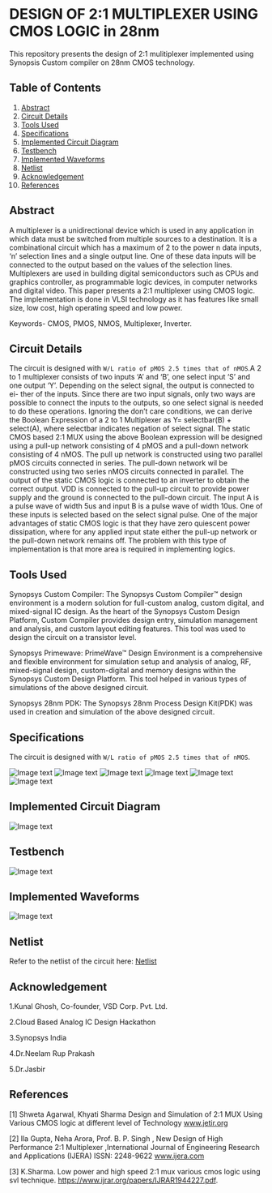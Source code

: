 # DESIGN OF 2:1 MULTIPLEXER USING CMOS LOGIC in 28nm 
This repository presents the design of 2:1 mulitiplexer implemented using Synopsis Custom compiler on 28nm CMOS technology.
## Table of Contents
1. [Abstract](#abstract)
2. [Circuit Details](#circuit-details)
3. [Tools Used](#tools-used)
4. [Specifications](#specifications)
5. [Implemented Circuit Diagram](#implemented-circuit-diagram)
6. [Testbench](#testbench)
7. [Implemented Waveforms](#implemented-waveforms)
8. [Netlist](#netlist)
9. [Acknowledgement](#acknowledgement)
10. [References](#references)

## Abstract
A multiplexer is a unidirectional device which is used in any application in which data must be switched from multiple sources to a destination. It is a combinational circuit which has a maximum of 2 to the power n data inputs, ‘n’ selection lines and a single output line. One of these data inputs will be connected to the output based on the values of the selection lines. Multiplexers are used in building digital semiconductors such as CPUs and graphics controller, as programmable logic devices, in computer networks and digital video. This paper presents a 2:1 multiplexer using CMOS logic. The implementation is done in VLSI technology as it has features like small size, low cost, high operating speed and low power.

Keywords- CMOS, PMOS, NMOS, Multiplexer, Inverter.

## Circuit Details
The circuit is designed with ```W/L ratio of pMOS 2.5 times that of nMOS```.A 2 to 1 multiplexer consists of two inputs ‘A’ and ‘B’, one select input ‘S’ and one output ‘Y’. Depending on the select signal, the output is connected to ei- ther of the inputs. Since there are two input signals, only two ways are possible to connect the inputs to the outputs, so one select signal is needed to do these operations. Ignoring the don’t care conditions, we can derive the Boolean Expression of a 2 to 1 Multiplexer as Y= selectbar(B) + select(A), where selectbar indicates negation of select signal. The static CMOS based 2:1 MUX using the above Boolean expression will be designed using a pull-up network consisting of 4 pMOS and a pull-down network consisting of 4 nMOS. The pull up network is constructed using two parallel pMOS circuits connected in series. The pull-down network wil be constructed using two series nMOS circuits connected in parallel. The output of the static CMOS logic is connected to an inverter to obtain the correct output. VDD is connected to the pull-up circuit to provide power supply and the ground is connected to the pull-down circuit. The input A is a pulse wave of width 5us and input B is a pulse wave of width 10us. One of these inputs is selected based on the select signal pulse. One of the major advantages of static CMOS logic is that they have zero quiescent power dissipation, where for any applied input state either the pull-up network or the pull-down network remains off. The problem with this type of implementation is that more area is required in implementing logics.

## Tools Used
Synopsys Custom Compiler: The Synopsys Custom Compiler™ design environment is a modern solution for full-custom analog, custom digital, and mixed-signal IC design. As the heart of the Synopsys Custom Design Platform, Custom Compiler provides design entry, simulation management and analysis, and custom layout editing features. This tool was used to design the circuit on a transistor level.

Synopsys Primewave: PrimeWave™ Design Environment is a comprehensive and flexible environment for simulation setup and analysis of analog, RF, mixed-signal design, custom-digital and memory designs within the Synopsys Custom Design Platform. This tool helped in various types of simulations of the above designed circuit.

Synopsys 28nm PDK: The Synopsys 28nm Process Design Kit(PDK) was used in creation and simulation of the above designed circuit.

## Specifications
The circuit is designed with ```W/L ratio of pMOS 2.5 times that of nMOS```.

![Image text](https://github.com/SagarPatnala27/DESIGN-OF-2-1-MULTIPLEXER-USING-CMOS-LOGIC-IN-28NM/blob/main/PROJECT%20FILES/Nmos.PNG)
![Image text](https://github.com/SagarPatnala27/DESIGN-OF-2-1-MULTIPLEXER-USING-CMOS-LOGIC-IN-28NM/blob/main/PROJECT%20FILES/Pmos.PNG)
![Image text](https://github.com/SagarPatnala27/DESIGN-OF-2-1-MULTIPLEXER-USING-CMOS-LOGIC-IN-28NM/blob/main/PROJECT%20FILES/a_properties.PNG)
![Image text](https://github.com/SagarPatnala27/DESIGN-OF-2-1-MULTIPLEXER-USING-CMOS-LOGIC-IN-28NM/blob/main/PROJECT%20FILES/b_properties.PNG)
![Image text](https://github.com/SagarPatnala27/DESIGN-OF-2-1-MULTIPLEXER-USING-CMOS-LOGIC-IN-28NM/blob/main/PROJECT%20FILES/c_properties.PNG)
![Image text](https://github.com/SagarPatnala27/DESIGN-OF-2-1-MULTIPLEXER-USING-CMOS-LOGIC-IN-28NM/blob/main/PROJECT%20FILES/capacitor_properties1.PNG)

## Implemented Circuit Diagram
![Image text](https://github.com/SagarPatnala27/DESIGN-OF-2-1-MULTIPLEXER-USING-CMOS-LOGIC-IN-28NM/blob/main/PROJECT%20FILES/schematic2.PNG)

## Testbench
![Image text](https://github.com/SagarPatnala27/DESIGN-OF-2-1-MULTIPLEXER-USING-CMOS-LOGIC-IN-28NM/blob/main/PROJECT%20FILES/tb_symbol_2.PNG)

## Implemented Waveforms
![Image text](https://github.com/SagarPatnala27/DESIGN-OF-2-1-MULTIPLEXER-USING-CMOS-LOGIC-IN-28NM/blob/main/PROJECT%20FILES/timing.PNG)

## Netlist
Refer to the netlist of the circuit here: [Netlist](https://github.com/SagarPatnala27/DESIGN-OF-2-1-MULTIPLEXER-USING-CMOS-LOGIC-IN-28NM/blob/main/PROJECT%20FILES/netlist.txt)

## Acknowledgement
1.Kunal Ghosh, Co-founder, VSD Corp. Pvt. Ltd.

2.Cloud Based Analog IC Design Hackathon

3.Synopsys India

4.Dr.Neelam Rup Prakash

5.Dr.Jasbir

## References
[1]	Shweta Agarwal, Khyati Sharma Design and Simulation of 2:1 MUX Using Various CMOS logic at different level of Technology www.jetir.org

[2]	Ila Gupta, Neha Arora, Prof. B. P. Singh , New Design of High Performance 2:1 Multiplexer ,International Journal of Engineering Research and Applications (IJERA) ISSN: 2248-9622 www.ijera.com

[3]	K.Sharma.  Low  power  and  high   speed   2:1  mux various cmos logic using svl technique. https://www.ijrar.org/papers/IJRAR1944227.pdf.



